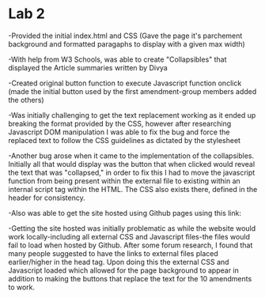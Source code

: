 # Lab 2

-Provided the initial index.html and CSS (Gave the page it's parchement background and formatted paragaphs to display with a given max width)

-With help from W3 Schools, was able to create "Collapsibles" that displayed the Article summaries written by Divya

-Created original button function to execute Javascript function onclick (made the initial button used by the first amendment-group members added the others)

-Was initially challenging to get the text replacement working as it ended up breaking the format provided by the CSS, however after researching Javascript DOM manipulation
 I was able to fix the bug and force the replaced text to follow the CSS guidelines as dictated by the stylesheet
 
-Another bug arose when it came to the implementation of the collapsibles. Initially all that would display was the button that when clicked would reveal the text that was "collapsed," in order to fix this I had to move the javascript function from being present within the external file to existing within an internal script tag within the HTML. The CSS also exists there, defined in the header for consistency.

-Also was able to get the site hosted using Github pages using this link:

-Getting the site hosted was initially problematic as while the website would work locally-including all external CSS and Javascript files-the files would fail to load when hosted by Github. After some forum research, I found that many people suggested to have the links to external files placed earlier/higher in the head tag. Upon doing this the external CSS and Javascript loaded which allowed for the page background to appear in addition to making the buttons that replace the text for the 10 amendments to work.

